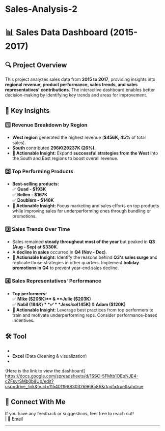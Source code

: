 # Sales-Analysis-2

# 📊 Sales Data Dashboard (2015-2017)

## 🔍 Project Overview
This project analyzes sales data from **2015 to 2017**, providing insights into **regional revenue, product performance, sales trends, and sales representatives' contributions**. The interactive dashboard enables better decision-making by identifying key trends and areas for improvement.

## 📌 Key Insights

### 1️⃣ Revenue Breakdown by Region
- **West region** generated the highest revenue (**$456K, 45%** of total sales).
- **South** contributed **$296K (29%)**, while **East** accounted for **$237K (26%)**.
- **📢 Actionable Insight:** Expand **successful strategies from the West** into the South and East regions to boost overall revenue.

### 2️⃣ Top Performing Products
- **Best-selling products:**  
  ✅ **Quad - $193K**  
  ✅ **Bellen - $167K**  
  ✅ **Doublers - $148K**  
- **📢 Actionable Insight:** Focus marketing and sales efforts on top products while improving sales for underperforming ones through bundling or promotions.

### 3️⃣ Sales Trends Over Time
- Sales remained **steady throughout most of the year** but peaked in **Q3 (Aug - Sep) at $330K**.
- A **decline in sales** occurred in **Q4 (Nov - Dec)**.
- **📢 Actionable Insight:** Identify the reasons behind **Q3's sales surge** and replicate those strategies in other quarters. Implement **holiday promotions in Q4** to prevent year-end sales decline.

### 4️⃣ Sales Representatives' Performance
- **Top performers:**  
  ✅ **Mike ($205K)** & **Julie ($203K)**  
  ✅ **Nabil ($184K)**  
  ✅ **Jessica ($145K)** & **Adam ($120K)**  
- **📢 Actionable Insight:** Leverage best practices from top performers to train and motivate underperforming reps. Consider performance-based incentives.

## 🛠️ Tool
- 
- **Excel** (Data Cleaning & visualization)
- 

{Here is the link to view the dashboard] https://docs.google.com/spreadsheets/d/1SSC-5FMtb1OEpNJE4-cZFsyrSMb0b8Ub/edit?usp=drive_link&ouid=115401196830326968586&rtpof=true&sd=true

## 🤝 Connect With Me
If you have any feedback or suggestions, feel free to reach out!  
 | 📧 [Email](maryamabdulrasaq2002@gmail.com)

---
